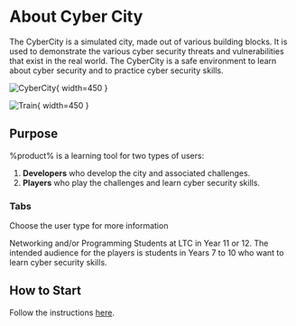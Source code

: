 # About Cyber City

The CyberCity is a simulated city, made out of various building blocks. It is used to demonstrate the various cyber security threats and vulnerabilities that exist in the real world. The CyberCity is a safe environment to learn about cyber security and to practice cyber security skills.

![CyberCity](city.jpg){ width=450 }

![Train](train.jpg){ width=450 }

## Purpose

%product% is a learning tool for two types of users:

1. **Developers** who develop the city and associated challenges.
2. **Players** who play the challenges and learn cyber security skills.

### Tabs
Choose the user type for more information

<tabs>
    <tab title="Developers">
        Networking and/or Programming Students at LTC in Year 11 or 12.
    </tab>
    <tab title="Players">
        The intended audience for the players is students in Years 7 to 10 who want to learn cyber security skills.
    </tab>
</tabs>

## How to Start

Follow the instructions [here](howToPlay.md).
